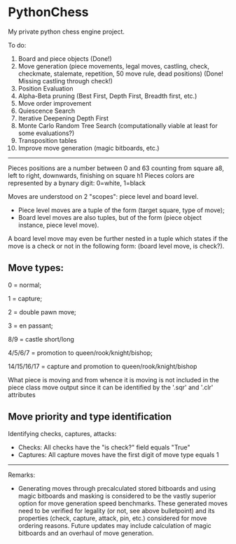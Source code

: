 # PythonChess

My private python chess engine project.

To do:  
1. Board and piece objects (Done!)
2. Move generation (piece movements, legal moves, castling, check, checkmate, stalemate, repetition, 50 move rule, dead positions) (Done! Missing castling through check!)
3. Position Evaluation
4. Alpha-Beta pruning (Best First, Depth First, Breadth first, etc.)
5. Move order improvement
6. Quiescence Search
7. Iterative Deepening Depth First
8. Monte Carlo Random Tree Search (computationally viable at least for some evaluations?)
9. Transposition tables
10. Improve move generation (magic bitboards, etc.)

---

Pieces positions are a number between 0 and 63 counting from square a8, left to right, downwards, finishing on square h1
Pieces colors are represented by a bynary digit: 0=white, 1=black

Moves are understood on 2 "scopes": piece level and board level. 

* Piece level moves are a tuple of the form (target square, type of move); 
* Board level moves are also tuples, but of the form (piece object instance, piece level move). 
 
A board level move may even be further nested in a tuple which states if the move is a check or not in the following form: (board level move, is check?).

## Move types: 

0 = normal;

1 = capture; 

2 = double pawn move; 

3 = en passant; 

8/9 = castle short/long

4/5/6/7 = promotion to queen/rook/knight/bishop;

14/15/16/17 = capture and promotion to queen/rook/knight/bishop
			     
What piece is moving and from whence it is moving is not included in the piece class move output since it can be identified by the '.sqr' and '.clr' attributes

## Move priority and type identification

Identifying checks, captures, attacks:
* Checks: All checks have the "is check?" field equals "True"
* Captures: All capture moves have the first digit of move type equals 1

---

Remarks:
* Generating moves through precalculated stored bitboards and using magic bitboards and masking is considered to be the vastly superior option for move generation speed benchmarks. These generated moves need to be verified for legality (or not, see above bulletpoint) and its properties (check, capture, attack, pin, etc.) considered for move ordering reasons. Future updates may include calculation of magic bitboards and an overhaul of move generation.
